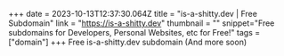 +++
date = 2023-10-13T12:37:30.064Z
title = "is-a-shitty.dev | Free Subdomain"
link = "https://is-a-shitty.dev"
thumbnail = ""
snippet="Free subdomains for Developers, Personal Websites, etc for Free!"
tags = ["domain"]
+++
Free is-a-shitty.dev subdomain (And more soon)
